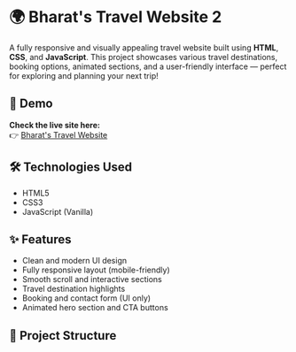 # 🌍 Bharat's Travel Website 2

A fully responsive and visually appealing travel website built using **HTML**, **CSS**, and **JavaScript**. This project showcases various travel destinations, booking options, animated sections, and a user-friendly interface — perfect for exploring and planning your next trip!

## 🔗 Demo

**Check the live site here:**  
👉 [Bharat's Travel Website](https://bharatdungriyal.github.io/Travel/)

## 🛠️ Technologies Used

- HTML5
- CSS3
- JavaScript (Vanilla)

## ✨ Features

- Clean and modern UI design
- Fully responsive layout (mobile-friendly)
- Smooth scroll and interactive sections
- Travel destination highlights
- Booking and contact form (UI only)
- Animated hero section and CTA buttons

## 📁 Project Structure


